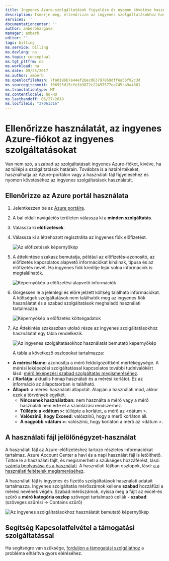 ```yaml
---
title: Ingyenes Azure-szolgáltatások figyelése és nyomon követése használata |} Microsoft Docs
description: Ismerje meg, ellenőrizze az ingyenes szolgáltatásokhoz használatát. Az Azure portál és a használati csv használ.
services: ''
documentationcenter: ''
author: amberbhargava
manager: amberb
editor: ''
tags: billing
ms.service: billing
ms.devlang: na
ms.topic: conceptual
ms.tgt_pltfrm: na
ms.workload: na
ms.date: 09/25/2017
ms.author: amberb
ms.openlocfilehash: 7fa0196b7a44ef20ecd63797869dffea55f92c3d
ms.sourcegitcommit: f06925d15cfe1b3872c22497577ea745ca9a4881
ms.translationtype: MT
ms.contentlocale: hu-HU
ms.lasthandoff: 06/27/2018
ms.locfileid: "37061316"
---
```

# <a name="check-usage-of-free-services-included-with-your-azure-free-account"></a>Ellenőrizze használatát, az ingyenes Azure-fiókot az ingyenes szolgáltatásokat 

Van nem szó, a szabad az szolgáltatásait ingyenes Azure-fiókot, kivéve, ha az túllépi a szolgáltatások határain. Továbbra is a határértékeket, használhatja az Azure-portálon vagy a használati fájl figyeléséhez és nyomon követéséhez az ingyenes szolgáltatások használatát. 

## <a name="check-usage-on-the-azure-portal"></a>Ellenőrizze az Azure portál használata

1.  Jelentkezzen be az [Azure portálra]( http://portal.azure.com).

2.  A bal oldali navigációs területen válassza ki a **minden szolgáltatás**.

3.  Válassza ki **előfizetések**.

4.  Válassza ki a létrehozott regisztrálta az ingyenes fiók előfizetést.

    ![Az előfizetések képernyőkép](./media/billing-check-usage-of-free-services/select-free-account-subscription.png)

5.  A áttekintése szakasz bemutatja, például az előfizetés-azonosító, az előfizetés kapcsolatos alapvető információkat kínálnak, típusa és az előfizetés nevét. Ha ingyenes fiók kreditje lejár volna információk is megtalálhatók.

    ![Képernyőkép a előfizetési alapvető információk](./media/billing-check-usage-of-free-services/subscription-essential-information.png)

6.  Görgessen le a jelenlegi és előre jelzett költség található információkat. A költségek szolgáltatások nem találhatók meg az ingyenes fiók használatát és a szabad szolgáltatások meghaladó használati tartalmazza. 

    ![Képernyőkép a előfizetés költségadatok](./media/billing-check-usage-of-free-services/subscription-cost-information.png)

7.  Az Áttekintés szakaszban utolsó része az ingyenes szolgáltatásokhoz használatát egy tábla rendelkezik. 

    ![Az ingyenes szolgáltatásokhoz használatát bemutató képernyőkép](./media/billing-check-usage-of-free-services/subscription-usage-free-services.png)

    A tábla a következő oszlopokat tartalmazza:

* **A mérési Name:** azonosítja a mérő feldolgozottként mértékegysége. A mérési leképezési szolgáltatással kapcsolatos további tudnivalókért lásd: [mérő leképezési szabad szolgáltatás megismeréséhez](billing-understand-free-service-meter-mapping.md). 
* **/ Korlátja:** aktuális hónap használati és a mérési korlátot. Ez az információ az állapotsorban is található.
* **Állapot:** a mérési használati állapotát. Alapján a használati mód, akkor ezek a törvények egyikét.
  * **Nincsenek használatban:** nem használta a mérő vagy a mérő használati nem érte el a számlázási rendszerhez.
  * **Túllépte a \<dátum >:** túllépte a korlátot, a mérő az \<dátum >.
  * **Valószínű, hogy Exceed:** valószínű, hogy a mérő korláton áll.
  * **A nagyobb \<dátum >:** valószínű, hogy korláton a mérő az \<dátum >.


## <a name="check-usage-through-the-usage-file"></a>A használati fájl jelölőnégyzet-használat

A használati fájl az Azure-előfizetéshez tartozó részletes információkat tartalmaz. Azure Account Center a havi és a napi használat fájl is letölthető. Töltse le a használati fájlt, és megismerheti a szükséges hozzáférést, lásd: [számla beolvasása és a használati](billing-download-azure-invoice-daily-usage-date.md). A használati fájlban oszlopok, lásd: [a a használati feltételek megismeréséhez](billing-understand-your-usage.md). 

A használati fájl is ingyenes és fizetős szolgáltatások használati adatait tartalmazza. Ingyenes szolgáltatás mérőszámok kellene **szabad** hozzáfűzi a mérési nevének végén. Szabad mérőszámok, nyissa meg a fájlt az excel-és szűrő a **mérő kategória oszlop** szöveget tartalmazó cellák **- szabad** (szöveges szűrési &rarr; Contains szűrő) &nbsp;

![Az ingyenes szolgáltatásokhoz használatát bemutató képernyőkép](./media/billing-check-usage-of-free-services/free-services-usage-csv.png)


## <a name="need-help-contact-support"></a>Segítség Kapcsolatfelvétel a támogatási szolgáltatással

Ha segítségre van szüksége, [forduljon a támogatási szolgálathoz](https://portal.azure.com/?#blade/Microsoft_Azure_Support/HelpAndSupportBlade) a probléma elhárítva gyors eléréséhez.
